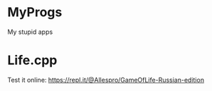 # MyProgs
My stupid apps
# Life.cpp
Test it online:
https://repl.it/@Allespro/GameOfLife-Russian-edition
